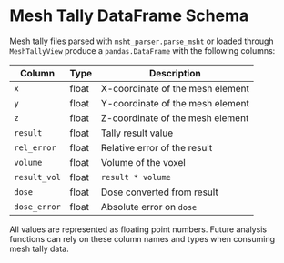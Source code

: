 # Mesh Tally DataFrame Schema

Mesh tally files parsed with `msht_parser.parse_msht` or loaded through
`MeshTallyView` produce a `pandas.DataFrame` with the following columns:

| Column      | Type  | Description                       |
|-------------|-------|-----------------------------------|
| `x`         | float | X-coordinate of the mesh element |
| `y`         | float | Y-coordinate of the mesh element |
| `z`         | float | Z-coordinate of the mesh element |
| `result`    | float | Tally result value               |
| `rel_error` | float | Relative error of the result     |
| `volume`    | float | Volume of the voxel              |
| `result_vol`| float | `result * volume`                |
| `dose`      | float | Dose converted from result       |
| `dose_error`| float | Absolute error on `dose`         |

All values are represented as floating point numbers. Future analysis
functions can rely on these column names and types when consuming mesh
tally data.

